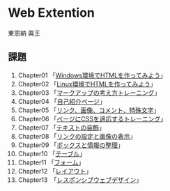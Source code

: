 # Web Extention
東恩納 眞王

## 課題
01. Chapter01 「[Windows環境でHTMLを作ってみよう](chapter01/ch01-firsthtml-win.html)」
02. Chapter02 「[Linux環境でHTMLを作ってみよう](chapter02/ch02-firsthtml-linux.html)」
03. Chapter03 「[マークアップの考え方トレーニング](chapter03/ch03-markuptag1.html)」
04. Chapter04 「[自己紹介ページ](chapter04/ch04-markuptag1.html)」
05. Chapter05 「[リンク、画像、コメント、特殊文字](chapter05/ch05-markuptag2.html)」
06. Chapter06 「[ページにCSSを適応するトレーニング](chapter06/index.html)」
07. Chapter07 「[テキストの装飾](chapter07/ch07-fontsytle.html)」
08. Chapter08 「[リンクの設定と画像の表示](chapter08/ch08-linkimg.html)」
09. Chapter09 「[ボックスと情報の整理](chapter09/ch09-boxcss.html)」
10. Chapter10 「[テーブル](chapter10/ch10-table.html)」
11. Chapter11 「[フォーム](chapter11/ch11-form.html)」
12. Chapter12 「[レイアウト](chapter12/index.html)」
13. Chapter13　「[レスポンシブウェブデザイン](chapter13/index.html)」
